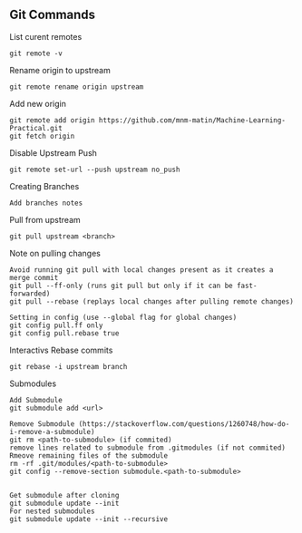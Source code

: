 ## Git Commands

List curent remotes
```
git remote -v
```
Rename origin to upstream
```
git remote rename origin upstream
```
Add new origin
```
git remote add origin https://github.com/mnm-matin/Machine-Learning-Practical.git
git fetch origin
```

Disable Upstream Push
```
git remote set-url --push upstream no_push
```

Creating Branches
```
Add branches notes
```

Pull from upstream
```
git pull upstream <branch>
```

Note on pulling changes
```
Avoid running git pull with local changes present as it creates a merge commit
git pull --ff-only (runs git pull but only if it can be fast-forwarded)
git pull --rebase (replays local changes after pulling remote changes)

Setting in config (use --global flag for global changes)
git config pull.ff only
git config pull.rebase true
```

Interactivs Rebase commits
```
git rebase -i upstream branch
```

Submodules
```
Add Submodule
git submodule add <url>

Remove Submodule (https://stackoverflow.com/questions/1260748/how-do-i-remove-a-submodule)
git rm <path-to-submodule> (if commited)
remove lines related to submodule from .gitmodules (if not commited)
Rmeove remaining files of the submodule
rm -rf .git/modules/<path-to-submodule>
git config --remove-section submodule.<path-to-submodule>


Get submodule after cloning
git submodule update --init
For nested submodules
git submodule update --init --recursive
```
